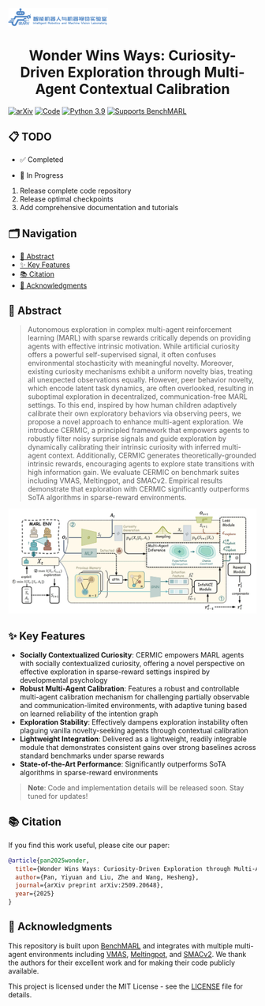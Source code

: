 <div align=left>
    <img src="assets/logo.png" width=40%>
</div>

<h1 style="text-align: center;">Wonder Wins Ways: Curiosity-Driven Exploration through Multi-Agent Contextual Calibration</h1>

[![arXiv](https://img.shields.io/badge/arXiv-2509.20648-b31b1b.svg)](https://arxiv.org/abs/2509.20648)
[![Code](https://img.shields.io/badge/code-Coming%20Soon-orange)](https://github.com/your-repo/CERMIC)
[![Python 3.9](https://img.shields.io/badge/python-3.9-blue.svg)](https://www.python.org/downloads/release/python-390/)
[![Supports BenchMARL](https://img.shields.io/static/v1?label=supports&message=BenchMARL&color=informational&link=https://github.com/facebookresearch/BenchMARL)](https://github.com/facebookresearch/BenchMARL)

## 📋 TODO

- ✅ Completed


- 🔄 In Progress
1. Release complete code repository
2. Release optimal checkpoints
3. Add comprehensive documentation and tutorials

## 🗂️ Navigation

- [📝 Abstract](#-abstract)
- [✨ Key Features](#-key-features)
- [📚 Citation](#-citation)
- [🙏 Acknowledgments](#-acknowledgments)

## 📝 Abstract

> Autonomous exploration in complex multi-agent reinforcement learning (MARL) with sparse rewards critically depends on providing agents with effective intrinsic motivation. While artificial curiosity offers a powerful self-supervised signal, it often confuses environmental stochasticity with meaningful novelty. Moreover, existing curiosity mechanisms exhibit a uniform novelty bias, treating all unexpected observations equally. However, peer behavior novelty, which encode latent task dynamics, are often overlooked, resulting in suboptimal exploration in decentralized, communication-free MARL settings. To this end, inspired by how human children adaptively calibrate their own exploratory behaviors via observing peers, we propose a novel approach to enhance multi-agent exploration. We introduce CERMIC, a principled framework that empowers agents to robustly filter noisy surprise signals and guide exploration by dynamically calibrating their intrinsic curiosity with inferred multi-agent context. Additionally, CERMIC generates theoretically-grounded intrinsic rewards, encouraging agents to explore state transitions with high information gain. We evaluate CERMIC on benchmark suites including VMAS, Meltingpot, and SMACv2. Empirical results demonstrate that exploration with CERMIC significantly outperforms SoTA algorithms in sparse-reward environments.

![Architecture](assets/Fig1.jpg)

## ✨ Key Features

- **Socially Contextualized Curiosity**: CERMIC empowers MARL agents with socially contextualized curiosity, offering a novel perspective on effective exploration in sparse-reward settings inspired by developmental psychology
- **Robust Multi-Agent Calibration**: Features a robust and controllable multi-agent calibration mechanism for challenging partially observable and communication-limited environments, with adaptive tuning based on learned reliability of the intention graph
- **Exploration Stability**: Effectively dampens exploration instability often plaguing vanilla novelty-seeking agents through contextual calibration
- **Lightweight Integration**: Delivered as a lightweight, readily integrable module that demonstrates consistent gains over strong baselines across standard benchmarks under sparse rewards
- **State-of-the-Art Performance**: Significantly outperforms SoTA algorithms in sparse-reward environments

> **Note**: Code and implementation details will be released soon. Stay tuned for updates!

## 📚 Citation

If you find this work useful, please cite our paper:

```BibTeX
@article{pan2025wonder,
  title={Wonder Wins Ways: Curiosity-Driven Exploration through Multi-Agent Contextual Calibration},
  author={Pan, Yiyuan and Liu, Zhe and Wang, Hesheng},
  journal={arXiv preprint arXiv:2509.20648},
  year={2025}
}
```

## 🙏 Acknowledgments

This repository is built upon [BenchMARL](https://github.com/facebookresearch/BenchMARL) and integrates with multiple multi-agent environments including [VMAS](https://github.com/proroklab/VectorizedMultiAgentSimulator), [Meltingpot](https://github.com/deepmind/meltingpot), and [SMACv2](https://github.com/oxwhirl/smacv2). We thank the authors for their excellent work and for making their code publicly available.

This project is licensed under the MIT License - see the [LICENSE](LICENSE) file for details.
